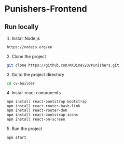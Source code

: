 # Punishers-Frontend


## Run locally
1. Install Node.js 
```bash
 https://nodejs.org/en
```
2. Clone the project

```bash
 git clone https://github.com/KKDinev20/Punishers.git
```
3. Go to the project directory

```bash
 cd cv-builder
```

4. Install react components

```bash
 npm install react-bootstrap bootstrap
 npm install react-router-hash-link
 npm install react-router-dom
 npm install react-bootstrap-icons
 npm install react-on-screen
```     

5. Run the project
```bash
 npm start
```

